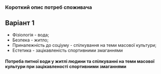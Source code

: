 ### Короткий опис потреб споживача
##    Варіант 1
- Фізіологія - вода; 
- Безпека - житло; 
- Приналежність до соціуму - спілкування на теми масової культури; 
- Естетика - зацікавленість спортивними змаганнями
#### Потреба питної води у житлі людини та спілкуванні на теми масової культури при зацікавленості спортивними змаганнями